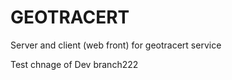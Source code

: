 GEOTRACERT
==========

Server and client (web front) for geotracert service

Test chnage of Dev branch222
